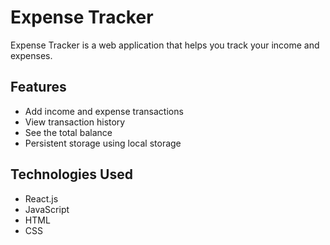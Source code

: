 # Expense Tracker

Expense Tracker is a web application that helps you track your income and expenses.

## Features

- Add income and expense transactions
- View transaction history
- See the total balance
- Persistent storage using local storage

## Technologies Used

- React.js
- JavaScript
- HTML
- CSS
